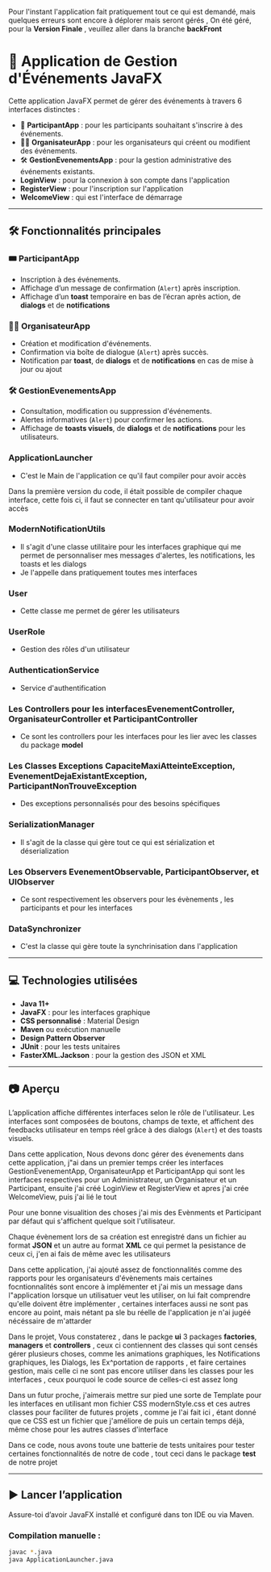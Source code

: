 Pour l'instant l'application fait pratiquement tout ce qui est demandé, mais quelques erreurs sont encore à déplorer mais seront gérés , On été géré, pour la **Version Finale** , veuillez aller dans la branche **backFront**

# 📅 Application de Gestion d'Événements JavaFX

Cette application JavaFX permet de gérer des événements à travers 6 interfaces distinctes :

- 👤 **ParticipantApp** : pour les participants souhaitant s'inscrire à des événements.
- 🧑‍💼 **OrganisateurApp** : pour les organisateurs qui créent ou modifient des événements.
- 🛠 **GestionEvenementsApp** : pour la gestion administrative des événements existants.
- **LoginView** : pour la connexion à son compte dans l'application
- **RegisterView** : pour l'inscription sur l'application
- **WelcomeView** : qui est l'interface de démarrage 
---

## 🛠 Fonctionnalités principales

### 🎟 ParticipantApp
- Inscription à des événements.
- Affichage d’un message de confirmation (`Alert`) après inscription.
- Affichage d’un **toast** temporaire en bas de l’écran après action, de **dialogs** et de **notifications** 

### 🧑‍💼 OrganisateurApp
- Création et modification d'événements.
- Confirmation via boîte de dialogue (`Alert`) après succès.
- Notification par **toast**, de **dialogs** et de **notifications** en cas de mise à jour ou ajout

### 🛠 GestionEvenementsApp
- Consultation, modification ou suppression d'événements.
- Alertes informatives (`Alert`) pour confirmer les actions.
- Affichage de **toasts visuels**, de **dialogs** et de **notifications** pour les utilisateurs.

### ApplicationLauncher 
- C'est le Main de l'application ce qu'il faut compiler pour avoir accès

Dans la première version du code, il était possible de compiler chaque interface, cette fois ci, il faut se connecter en tant qu'utilisateur pour avoir accès

### ModernNotificationUtils
- Il s'agit d'une classe utilitaire pour les interfaces graphique qui me permet de personnaliser mes messages d'alertes, les notifications, les toasts et les dialogs
- Je l'appelle dans pratiquement toutes mes interfaces

### User
- Cette classe me permet de gérer les utilisateurs

### UserRole
- Gestion des rôles d'un utilisateur

### AuthenticationService
- Service d'authentification

### Les Controllers pour les interfacesEvenementController, OrganisateurController et ParticipantController
- Ce sont les controllers pour les interfaces pour les lier avec les classes du package **model**

### Les Classes Exceptions CapaciteMaxiAtteinteException, EvenementDejaExistantException, ParticipantNonTrouveException
- Des exceptions personnalisés pour des besoins spécifiques

### SerializationManager 
- Il s'agit de la classe qui gère tout ce qui est sérialization et déserialization

### Les Observers EvenementObservable, ParticipantObserver, et UIObserver
- Ce sont respectivement les observers pour les évènements , les participants et pour les interfaces

### DataSynchronizer
- C'est la classe qui gère toute la synchrinisation dans l'application
---

## 💻 Technologies utilisées

- **Java 11+**
- **JavaFX** : pour les interfaces graphique
- **CSS personnalisé** : Material Design
- **Maven** ou exécution manuelle
- **Design Pattern Observer**
- **JUnit** : pour les tests unitaires
- **FasterXML.Jackson** : pour la gestion des JSON et XML

---

## 📷 Aperçu 

L’application affiche différentes interfaces selon le rôle de l'utilisateur. Les interfaces sont composées de boutons, champs de texte, et affichent des feedbacks utilisateur en temps réel grâce à des dialogs (`Alert`) et des toasts visuels.

Dans cette application, Nous devons donc gérer des évenements dans cette application, j"ai dans un premier temps créer les interfaces GestionEvenementApp, OrganisateurApp et ParticipantApp qui sont les interfaces respectives pour un Administrateur, un Organisateur et un Participant, ensuite j'ai créé LoginView et RegisterView et apres j'ai crée WelcomeView, puis j'ai lié le tout

Pour une bonne visualition des choses j'ai mis des Evènments et Participant par défaut qui s'affichent quelque soit l'utilisateur.

Chaque évènement lors de sa création est enregistré dans un fichier au format **JSON** et un autre au format **XML** ce qui permet la pesistance de ceux ci, j'en ai fais de même avec les utilisateurs 




Dans cette application, j'ai ajouté assez de fonctionnalités comme des rapports pour les organisateurs d'évènements mais certaines focntionnalités sont encore à implémenter et j'ai mis un message dans l"application lorsque un utilisatuer veut les utiliser, on lui fait comprendre qu'elle doivent être implémenter , certaines interfaces aussi ne sont pas encore au point, mais nétant pa sle bu réelle de l'application je n'ai jugéé nécéssaire de m'attarder 

Dans le projet, Vous constaterez , dans le packge **ui** 3 packages **factories**, **managers** et **controllers** , ceux ci contiennent des classes qui sont censés gérer plusieurs choses, comme les animations graphiques, les Notifications graphiques, les Dialogs, les Ex^portation de rapports , et faire certaines gestion, mais celle ci ne sont pas encore utiliser dans les classes pour les interfaces , ceux pourquoi le code source de celles-ci est assez long

Dans un futur proche, j'aimerais mettre sur pied une sorte de Template pour les interfaces en utilisant mon fichier CSS modernStyle.css et ces autres classes pour faciliter de futures projets , comme je l'ai fait ici , étant donné que ce CSS est un fichier que j'améliore de puis un certain temps déjà, même chose pour les autres classes d'interface


Dans ce code, nous avons toute une batterie de tests unitaires pour tester certaines fonctionnalités de notre de code , tout ceci dans le package **test** de notre projet 


---

## ▶️ Lancer l’application

Assure-toi d’avoir JavaFX installé et configuré dans ton IDE ou via Maven.

### Compilation manuelle :
```bash
javac *.java
java ApplicationLauncher.java    
